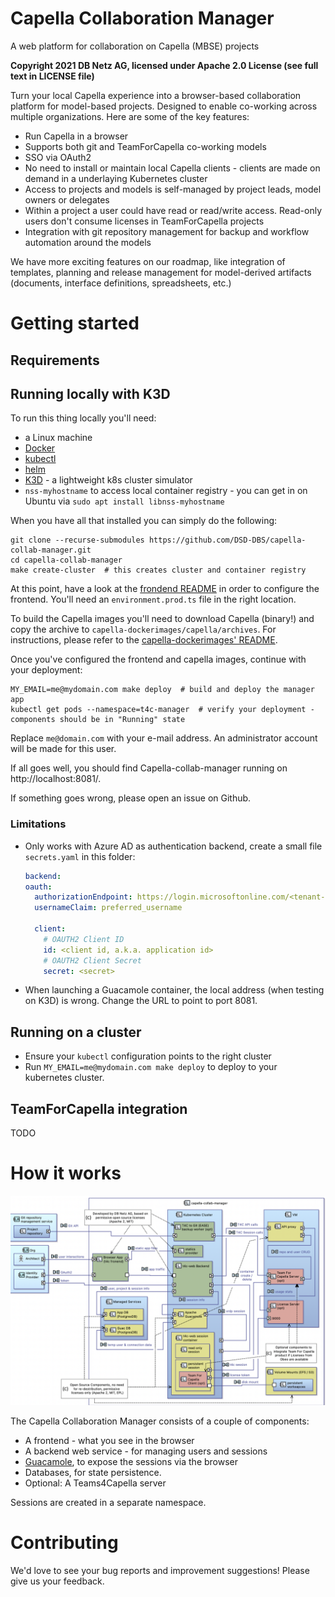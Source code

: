# Capella Collaboration Manager

A web platform for collaboration on Capella (MBSE) projects

**Copyright 2021 DB Netz AG, licensed under Apache 2.0 License (see full text in LICENSE file)**

Turn your local Capella experience into a browser-based collaboration platform for model-based projects. Designed to enable co-working across multiple organizations.
Here are some of the key features:

* Run Capella in a browser
* Supports both git and TeamForCapella co-working models
* SSO via OAuth2
* No need to install or maintain local Capella clients - clients are made on demand in a underlaying Kubernetes cluster
* Access to projects and models is self-managed by project leads, model owners or delegates
* Within a project a user could have read or read/write access. Read-only users don't consume licenses in TeamForCapella projects
* Integration with git repository management for backup and workflow automation around the models

We have more exciting features on our roadmap, like integration of templates, planning and release management for model-derived artifacts (documents, interface definitions, spreadsheets, etc.)

# Getting started

## Requirements

## Running locally with K3D

To run this thing locally you'll need:
* a Linux machine
* [Docker](https://docs.docker.com/engine/install/ubuntu/)
* [kubectl](https://kubernetes.io/docs/tasks/tools/install-kubectl-linux/)
* [helm](https://helm.sh/docs/intro/install/)
* [K3D](https://k3d.io/) - a lightweight k8s cluster simulator
* `nss-myhostname` to access local container registry - you can get in on Ubuntu via `sudo apt install libnss-myhostname`

When you have all that installed you can simply do the following:

```
git clone --recurse-submodules https://github.com/DSD-DBS/capella-collab-manager.git
cd capella-collab-manager
make create-cluster  # this creates cluster and container registry
```

At this point, have a look at the [frondend README](frontend/README.md) in order to configure the frontend.
You'll need an `environment.prod.ts` file in the right location.

To build the Capella images you'll need to download Capella (binary!) and copy the archive to `capella-dockerimages/capella/archives`. For instructions, please refer to the [capella-dockerimages' README](capella-dockerimages/README.md).

Once you've configured the frontend and capella images, continue with your deployment:

```
MY_EMAIL=me@mydomain.com make deploy  # build and deploy the manager app
kubectl get pods --namespace=t4c-manager  # verify your deployment - components should be in "Running" state
```

Replace `me@domain.com` with your e-mail address. An administrator account will be made for this user.

If all goes well, you should find Capella-collab-manager running on http://localhost:8081/.

If something goes wrong, please open an issue on Github.

### Limitations

* Only works with Azure AD as authentication backend, create a small file `secrets.yaml` in this folder:

  ```yaml
  backend:
  oauth:
    authorizationEndpoint: https://login.microsoftonline.com/<tenant-id>
    usernameClaim: preferred_username
    
    client: 
      # OAUTH2 Client ID
      id: <client id, a.k.a. application id>
      # OAUTH2 Client Secret
      secret: <secret>
  ```

* When launching a Guacamole container, the local address (when testing on K3D) is wrong.
  Change the URL to point to port 8081.

## Running on a cluster

* Ensure your `kubectl` configuration points to the right cluster
* Run `MY_EMAIL=me@mydomain.com make deploy` to deploy to your kubernetes cluster.

## TeamForCapella integration

TODO

# How it works

![Capella Collab Manager architecture](doc/architecture.png)

The Capella Collaboration Manager consists of a couple of components:

* A frontend - what you see in the browser
* A backend web service - for managing users and sessions
* [Guacamole](https://guacamole.apache.org/), to expose the sessions via the browser
* Databases, for state persistence.
* Optional: A Teams4Capella server

Sessions are created in a separate namespace.

# Contributing

We'd love to see your bug reports and improvement suggestions! Please give us your feedback.